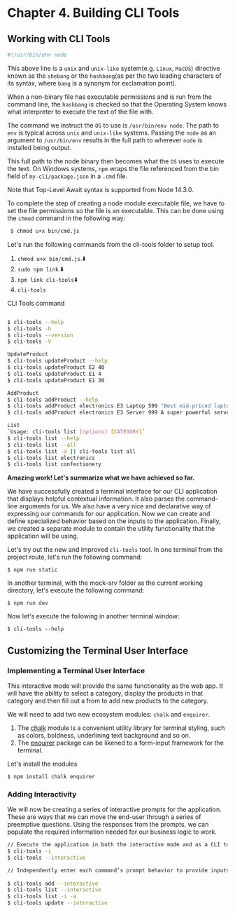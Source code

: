 # Chapter 4. Building CLI Tools

## Working with CLI Tools

```bash
#!/usr/bin/env node
```

This above line is a `unix` and `unix-like` system(e.g. `Linux`, `MacOS`) directive known as the `shebang` or the `hashbang`(as per the two leading characters of its syntax, where `bang` is a synonym for exclamation point).

When a non-binary file has executable permissions and is run from the command line, the `hashbang` is checked so that the Operating System knows what interpreter to execute the text of the file with.

The command we instruct the `OS` to use is `/usr/bin/env node`. The path to `env` is typical across `unix` and `unix-like` systems. Passing the `node` as an argument to `/usr/bin/env` results in the full path to wherever `node` is installed being output.

This full path to the node binary then becomes what the `OS` uses to execute the text. On Windows systems, `npm` wraps the file referenced from the bin field of `my-cli/package.json` in a `.cmd` file.

Note that Top-Level Await syntax is supported from Node 14.3.0.

To complete the step of creating a node module executable file, we have to set the file permissions so the file is an executable. This can be done using the `chmod` command in the following way:

```bash
 $ chmod u+x bin/cmd.js
```

Let's run the following commands from the cli-tools folder to setup tool.

1. `chmod u+x bin/cmd.js`.⬇️
2. `sudo npm link` ⬇️
3. `npm link cli-tools`⬇️
4. `cli-tools`

CLI Tools command

```bash

$ cli-tools --help
$ cli-tools -h
$ cli-tools --version
$ cli-tools -V

UpdateProduct
$ cli-tools updateProduct --help
$ cli-tools updateProduct E2 40
$ cli-tools updateProduct E1 4
$ cli-tools updateProduct E1 30

AddProduct
$ cli-tools addProduct --help
$ cli-tools addProduct electronics E3 Laptop 599 "Best mid-priced laptop money can buy"
$ cli-tools addProduct electronics E3 Server 999 A super powerful server to run all your node applications on

List
`Usage: cli-tools list [options] [CATEGORY]`
$ cli-tools list --help
$ cli-tools list --all
$ cli-tools list -a || cli-tools list all
$ cli-tools list electronics
$ cli-tools list confectionery

```

**Amazing work! Let's summarize what we have achieved so far.**

We have successfully created a terminal interface for our CLI application that displays helpful contextual information. It also parses the command-line arguments for us. We also have a very nice and declarative way of expressing our commands for our application. Now we can create and define specialized behavior based on the inputs to the application. Finally, we created a separate module to contain the utility functionality that the application will be using.

Let's try out the new and improved `cli-tools` tool. In one terminal from the project route, let's run the following command:

`$ npm run static`

In another terminal, with the mock-srv folder as the current working directory, let's execute the following command:

`$ npm run dev`

Now let's execute the following in another terminal window:

`$ cli-tools --help`

## Customizing the Terminal User Interface

### Implementing a Terminal User Interface

This interactive mode will provide the same functionality as the web app.
It will have the ability to select a category, display the products in that category and then fill out a from to add new products to the category.

We will need to add two new ecosystem modules: `chalk` and `enquirer`.

1. The [chalk](https://github.com/chalk/chalk) module is a convenient utility library for terminal styling, such as colors, boldness, underlining text background and so on.
2. The [enquirer](https://github.com/enquirer/enquirer) package can be likened to a form-input framework for the terminal.

Let's install the modules

`$ npm install chalk enquirer`


### Adding Interactivity 

We will now be creating a series of interactive prompts for the application. These are ways that we can move the end-user through a series of preemptive questions. Using the responses from the prompts, we can populate the required information needed for our business logic to work.

```bash
// Execute the application in both the interactive mode and as a CLI tool. 
$ cli-tools -i
$ cli-tools --interactive

// Independently enter each command’s prompt behavior to provide inputs, while also keeping the existing CLI functionality. 
  
$ cli-tools add --interactive
$ cli-tools list --interactive
$ cli-tools list -i -a
$ cli-tools update --interactive
```

